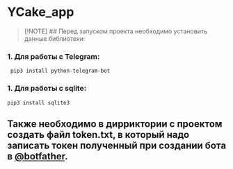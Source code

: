 # YCake_app

> [!NOTE] ## Перед запуском проекта необходимо установить данные библиотеки:

### 1. Для работы с Telegram:
```
 pip3 install python-telegram-bot 
```
### 1. Для работы с sqlite:
```
pip3 install sqlite3 
```

## Также необходимо в дирриктории с проектом создать файл token.txt, в который надо записать токен полученный при создании бота в [@botfather](https://t.me/botfather).

